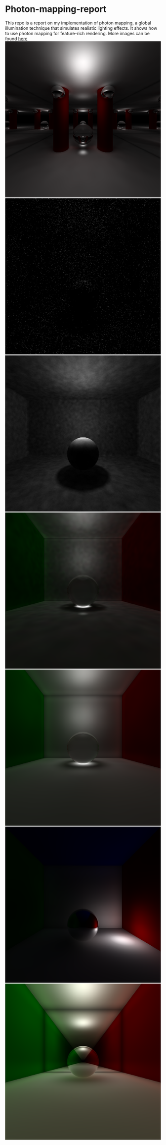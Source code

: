 # Photon-mapping-report
This repo is a report on my implementation of photon mapping, a global illumination technique that simulates realistic lighting effects. It shows how to use photon mapping for feature-rich rendering.
More images can be found [here](https://github.com/chibeze01/Photon-mapping-report/tree/main/Images%20from%20visual)
![Photon-mapping image](https://github.com/chibeze01/Photon-mapping-report/blob/main/Images%20from%20visual/photon_mapping_final_brighter.png)
![unactivated photon map](https://github.com/chibeze01/Photon-mapping-report/blob/main/Images%20from%20visual/photonmap.png)
![with cone smoothing](https://github.com/chibeze01/Photon-mapping-report/blob/main/Images%20from%20visual/test2.png)
![caustics](https://github.com/chibeze01/Photon-mapping-report/blob/main/Images%20from%20visual/small%20radius%20with%20caustics.png)
![Caustics with smoothing](https://github.com/chibeze01/Photon-mapping-report/blob/main/Images%20from%20visual/0.3%20radius%20with%20caustics%20at%200.03.png)
![mirro sphere](https://github.com/chibeze01/Photon-mapping-report/blob/main/Images%20from%20visual/mirro%20with%20caustics.png)
![Wall mirro](https://github.com/chibeze01/Photon-mapping-report/blob/main/Images%20from%20visual/With%201000000%20photons.png)
